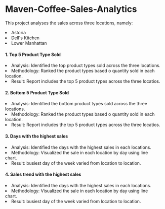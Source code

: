 # Maven-Coffee-Sales-Analytics
This project analyses the sales across three locations, namely: <br>
<li>Astoria</li> 
<li>Dell's Kitchen</li> 
<li>Lower Manhattan</li>  

#### 1. Top 5 Product Type Sold 
<li>Analysis: Identified the top product types sold across the three locations. </li>
<li>Methodology: Ranked the product types based o quantity sold in each location. </li>
<li>Result: Report includes the top 5 product types across the three locatios.</li>

#### 2. Bottom 5 Product Type Sold 
<li>Analysis: Identified the bottom product types sold across the three locations. </li>
<li>Methodology: Ranked the product types based o quantity sold in each location. </li>
<li>Result: Report includes the top 5 product types across the three locatios.</li>

#### 3. Days with the highest sales
<li>Analysis: Identified the days with the highest sales in each locations. </li>
<li>Methodology: Visualized the sale in each location by day using line chart. </li>
<li>Result: busiest day of the week varied from location to location.</li>

#### 4. Sales trend with the highest sales
<li>Analysis: Identified the days with the highest sales in each locations. </li>
<li>Methodology: Visualized the sale in each location by day using line chart. </li>
<li>Result: busiest day of the week varied from location to location.</li>
